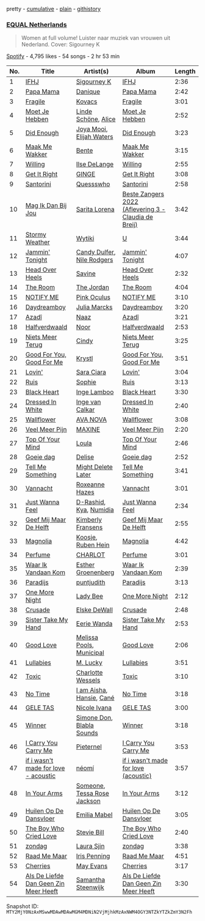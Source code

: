 pretty - [cumulative](/playlists/cumulative/37i9dQZF1DXaXn0hGbmLLg.md) - [plain](/playlists/plain/37i9dQZF1DXaXn0hGbmLLg) - [githistory](https://github.githistory.xyz/mackorone/spotify-playlist-archive/blob/main/playlists/plain/37i9dQZF1DXaXn0hGbmLLg)

### [EQUAL Netherlands](https://open.spotify.com/playlist/37i9dQZF1DXaXn0hGbmLLg)

> Women at full volume! Luister naar muziek van vrouwen uit Nederland\. Cover: Sigourney K

[Spotify](https://open.spotify.com/user/spotify) - 4,795 likes - 54 songs - 2 hr 53 min

| No. | Title | Artist(s) | Album | Length |
|---|---|---|---|---|
| 1 | [IFHJ](https://open.spotify.com/track/4QdTBFM7VsIu84jfCxVMsv) | [Sigourney K](https://open.spotify.com/artist/0JgazfmeUqlV0HSXvs7kvj) | [IFHJ](https://open.spotify.com/album/2PBAoczL4wDcwup5IF0yeN) | 2:36 |
| 2 | [Papa Mama](https://open.spotify.com/track/2hNXxcymoCnK2BCMjeN9wX) | [Danique](https://open.spotify.com/artist/6ihYEkLlAWkafYVAvEkMd0) | [Papa Mama](https://open.spotify.com/album/2NM9yRHI77ajeqjBEZNiob) | 2:42 |
| 3 | [Fragile](https://open.spotify.com/track/2AaXBwfmZahVmPitxP1zFE) | [Kovacs](https://open.spotify.com/artist/62peb1sKdVJQD00xYvMCKF) | [Fragile](https://open.spotify.com/album/1mFALEv1ffKshIAb5T3Db0) | 3:01 |
| 4 | [Moet Je Hebben](https://open.spotify.com/track/5iHv0NlDZ6S8A4XmcJ8FjS) | [Linde Schöne](https://open.spotify.com/artist/0XnberZ5D2ZUrwBm4RfFi4), [Alice](https://open.spotify.com/artist/70FnoRkW1YHoYdGU5flixz) | [Moet Je Hebben](https://open.spotify.com/album/0Jq535aThUffmoH7g0VeRU) | 2:52 |
| 5 | [Did Enough](https://open.spotify.com/track/2LW0utR6fTwfjPhnz1XbOW) | [Joya Mooi](https://open.spotify.com/artist/03X2rnTnfrpid7yLZfUSGn), [Elijah Waters](https://open.spotify.com/artist/4N4n2TRyL6exNfazJotLeH) | [Did Enough](https://open.spotify.com/album/2UoPpnuwA2vT59iIau6NCw) | 3:23 |
| 6 | [Maak Me Wakker](https://open.spotify.com/track/4nhOb1kGcSzjuzlP8nU6RI) | [Bente](https://open.spotify.com/artist/4U9nsRTH2mr9L4UXEWqG5e) | [Maak Me Wakker](https://open.spotify.com/album/53VH3uqqSRPytTighOyber) | 3:15 |
| 7 | [Willing](https://open.spotify.com/track/0OafQ7UgVmjYeJQEMQpJma) | [Ilse DeLange](https://open.spotify.com/artist/3FTKP1k9VbOng3m1rgnsqx) | [Willing](https://open.spotify.com/album/1m4Kz1bpTdiWxnPkCsqpNL) | 2:55 |
| 8 | [Get It Right](https://open.spotify.com/track/1zB3PXJUnLtaKwh8BFgrPZ) | [GINGE](https://open.spotify.com/artist/5FuFC5tiYFDxVJQVupJ6Zt) | [Get It Right](https://open.spotify.com/album/0ZHtV08dK9qMw9g3cSCpz8) | 3:08 |
| 9 | [Santorini](https://open.spotify.com/track/3RUK1vW1QiHHmmRc0SdXID) | [Quessswho](https://open.spotify.com/artist/4Q23rm8jYyd2ft6Cm1MhwJ) | [Santorini](https://open.spotify.com/album/1ODux8FfUKEtwI7ew4wu8F) | 2:58 |
| 10 | [Mag Ik Dan Bij Jou](https://open.spotify.com/track/4SsM2A4B5XF6IXG6zbWWjo) | [Sarita Lorena](https://open.spotify.com/artist/5V9JsrZb5RjuvbzvJsA5gp) | [Beste Zangers 2022 \(Aflevering 3 \- Claudia de Breij\)](https://open.spotify.com/album/3N6M1Br8m4xFffGO8zQRpZ) | 3:42 |
| 11 | [Stormy Weather](https://open.spotify.com/track/4KNEcjjLAk3cuIlYAtpODF) | [Wytiki](https://open.spotify.com/artist/0mzWYuMGJz6vrtg78cP7O4) | [U](https://open.spotify.com/album/60WgNanjZ9t0usk1svK47C) | 3:44 |
| 12 | [Jammin' Tonight](https://open.spotify.com/track/0mUsrgWAbaoc6daw6z2HDO) | [Candy Dulfer](https://open.spotify.com/artist/287jMoxHzjERgHI6ja8TKa), [Nile Rodgers](https://open.spotify.com/artist/3yDIp0kaq9EFKe07X1X2rz) | [Jammin' Tonight](https://open.spotify.com/album/2JuAzf0eakBX1l47SyJbu7) | 4:07 |
| 13 | [Head Over Heels](https://open.spotify.com/track/3StL2jKfcfZBD1oc1tm25j) | [Savine](https://open.spotify.com/artist/7n0hWtsxPEDc5ZjuKvbybc) | [Head Over Heels](https://open.spotify.com/album/4FlcewSj4imHL8Fjc3lJbb) | 2:32 |
| 14 | [The Room](https://open.spotify.com/track/07U0FinW8EoiM4IU8SfdNS) | [The Jordan](https://open.spotify.com/artist/7uV6WztwBfEmbGrVPANEaW) | [The Room](https://open.spotify.com/album/7Lc8y1N0fhcYHWQbBimu3Z) | 4:04 |
| 15 | [NOTIFY ME](https://open.spotify.com/track/1NgOVrJq0ImYvVkg3TPfgU) | [Pink Oculus](https://open.spotify.com/artist/0Fgve0HNaQEPK4xupHohzg) | [NOTIFY ME](https://open.spotify.com/album/1NabkYbMYuV5Jx0ftnhMcW) | 3:10 |
| 16 | [Daydreamboy](https://open.spotify.com/track/3PThqIv8kPhP0DB2k2OSSb) | [Julia Marcks](https://open.spotify.com/artist/35HvO2FkpLWHDbbCXpgohf) | [Daydreamboy](https://open.spotify.com/album/3GVMrE3cU9S8klrzqGZGlC) | 3:20 |
| 17 | [Azadî](https://open.spotify.com/track/4C79mdd7zUzW2hVwJmJLwk) | [Naaz](https://open.spotify.com/artist/736HGQRGr9rjG4VmmSpkz8) | [Azadî](https://open.spotify.com/album/6zJCr9aBd5PIt6ltumUA4O) | 3:21 |
| 18 | [Halfverdwaald](https://open.spotify.com/track/16jTmCqP4lSlHrzg5Hf2Gy) | [Noor](https://open.spotify.com/artist/6hxi3TzUBLGeBT1GCGA3sT) | [Halfverdwaald](https://open.spotify.com/album/0BiD6ugGbiGVZTnSoo33nn) | 2:53 |
| 19 | [Niets Meer Terug](https://open.spotify.com/track/2YTvvdUwgp3culYxGsstsP) | [Cindy](https://open.spotify.com/artist/2cOYzyW81guF5SZNWGMANs) | [Niets Meer Terug](https://open.spotify.com/album/71ZpAb3f1lQ57R1OEehAQN) | 3:25 |
| 20 | [Good For You, Good For Me](https://open.spotify.com/track/7A4neViTWyBb55YHXawuqP) | [Krystl](https://open.spotify.com/artist/7eacKV5WqetV2IZTDrwKhi) | [Good For You, Good For Me](https://open.spotify.com/album/6jDldEkMlv3ZM9gOLLmQsz) | 3:51 |
| 21 | [Lovin'](https://open.spotify.com/track/1qxdoXzBZqRuLiXP7r9lSH) | [Sara Ciara](https://open.spotify.com/artist/1k8p1XNKtvxEU232Uv0S46) | [Lovin'](https://open.spotify.com/album/0BPmc2IB84tReITD0f0Faz) | 3:04 |
| 22 | [Ruis](https://open.spotify.com/track/3lJTZQSJMLXSaYnG9BB7dy) | [Sophie](https://open.spotify.com/artist/4s5ENnBFGHPG0N6W6QKwGV) | [Ruis](https://open.spotify.com/album/3zUQNzVDuMMthE496pnaU9) | 3:13 |
| 23 | [Black Heart](https://open.spotify.com/track/2thBQorfiMq0nlX9DO1TCe) | [Inge Lamboo](https://open.spotify.com/artist/6XpM8vftkvjA114GyLB8hz) | [Black Heart](https://open.spotify.com/album/4K8os2BXMrZfXW5FVg7Jxh) | 3:30 |
| 24 | [Dressed In White](https://open.spotify.com/track/6tiEEpbs7eJ3ggMs0undFz) | [Inge van Calkar](https://open.spotify.com/artist/58a6e3KpWCZoIkPvbBv5RP) | [Dressed In White](https://open.spotify.com/album/55ccdThUsnsLjzT84E3R3v) | 2:40 |
| 25 | [Wallflower](https://open.spotify.com/track/0OP2ys31XuCCIBW9QarOHm) | [AVA NOVA](https://open.spotify.com/artist/3F7A0HJo5EKQKQ01Fv1TxW) | [Wallflower](https://open.spotify.com/album/2nvtauhX9RxPBLyDnZSjVq) | 3:08 |
| 26 | [Veel Meer Pijn](https://open.spotify.com/track/5L5Xk6QM2esNmg2YEprOPs) | [MAXINE](https://open.spotify.com/artist/5dtGl462189xrrzzNRGRnz) | [Veel Meer Pijn](https://open.spotify.com/album/3TRu9xb1DUP3IzMpRUtsWK) | 2:20 |
| 27 | [Top Of Your Mind](https://open.spotify.com/track/52NucqdBts4r5PkDZbiV5H) | [Loula](https://open.spotify.com/artist/6rxRhuPiFHDbKBDu9pfPIq) | [Top Of Your Mind](https://open.spotify.com/album/3BI4cvWZaHomwzIYgHB8k1) | 2:46 |
| 28 | [Goeie dag](https://open.spotify.com/track/5Y9x2NQlkHo5TnqjNUqc3w) | [Delise](https://open.spotify.com/artist/0t7pmY2GkEbpUt5vSvwCcn) | [Goeie dag](https://open.spotify.com/album/5DKAWDLVnP4520vv8oofW9) | 2:52 |
| 29 | [Tell Me Something](https://open.spotify.com/track/7beIY3tP8JUpSyvKXhd6CV) | [Might Delete Later](https://open.spotify.com/artist/71j4PhDtWqw0LIG5MXBLxT) | [Tell Me Something](https://open.spotify.com/album/6KQZBYZzEfhpNyxjFZOHXe) | 3:41 |
| 30 | [Vannacht](https://open.spotify.com/track/6BqAwGauiyivtf93NNkLJm) | [Roxeanne Hazes](https://open.spotify.com/artist/1GWpddfwL9bVovOzCtNQN6) | [Vannacht](https://open.spotify.com/album/54fucRozUfdTF8glsggqwl) | 3:01 |
| 31 | [Just Wanna Feel](https://open.spotify.com/track/4IW0g4IEw4wbe6hn1Ipqpt) | [D\-Rashid](https://open.spotify.com/artist/3BAbtGcpq9F6a7TJyw9krT), [Kya](https://open.spotify.com/artist/4C9S9vrrPc9RWGeA5X9jAr), [Numidia](https://open.spotify.com/artist/3OMZaRPVE5OI1IkDbZFBFU) | [Just Wanna Feel](https://open.spotify.com/album/7F3BmIZayApm1uS24xpxZv) | 2:34 |
| 32 | [Geef Mij Maar De Helft](https://open.spotify.com/track/1hAyXQ5yfTmsNpgABqMupu) | [Kimberly Fransens](https://open.spotify.com/artist/4YvTZPiLAVdVA5VkCwyBWk) | [Geef Mij Maar De Helft](https://open.spotify.com/album/52jk60MejiiXnD6WvYDLG4) | 2:55 |
| 33 | [Magnolia](https://open.spotify.com/track/2oE3OMFExb8Ij0Xm34zb5J) | [Koosje](https://open.spotify.com/artist/1HkSjS5rzNg402IoG8RlEp), [Ruben Hein](https://open.spotify.com/artist/2O4jyeF4uyGLsGcjY49zbS) | [Magnolia](https://open.spotify.com/album/0ydkI1w4CnUnzTfNQr7Xp8) | 4:42 |
| 34 | [Perfume](https://open.spotify.com/track/4ZzSKjGAmoisC72waRx1mM) | [CHARLOT](https://open.spotify.com/artist/4jwyHfEELByxcUm6JEP5yC) | [Perfume](https://open.spotify.com/album/651dzNQnW7X6XL1ic4oMkC) | 3:01 |
| 35 | [Waar Ik Vandaan Kom](https://open.spotify.com/track/6dKewr54hmIvmCP06wCPmu) | [Esther Groenenberg](https://open.spotify.com/artist/6YtD1HaVfNdkr0RAnjPfzs) | [Waar Ik Vandaan Kom](https://open.spotify.com/album/4TZD0nntOrum1zT3ZUPZvz) | 2:39 |
| 36 | [Paradijs](https://open.spotify.com/track/7E9za7UU4JEp7mG17ay28o) | [puntjudith](https://open.spotify.com/artist/2TY5EKL27G5c9deuWQIj8d) | [Paradijs](https://open.spotify.com/album/6RdJIZgIg2yT2Jshqmq3r7) | 3:13 |
| 37 | [One More Night](https://open.spotify.com/track/6ndYXyIxeRv7pS4hHH830J) | [Lady Bee](https://open.spotify.com/artist/5WuoHUDzojO8oto22ahnwN) | [One More Night](https://open.spotify.com/album/1yysGeBcekP8zwh286sr5y) | 2:12 |
| 38 | [Crusade](https://open.spotify.com/track/3emUJd0LdfQzo1Zlb38aBp) | [Elske DeWall](https://open.spotify.com/artist/3iORog227J0qlfKXYHdR6M) | [Crusade](https://open.spotify.com/album/2GBHdv0d4r003EXHIRV8GU) | 2:48 |
| 39 | [Sister Take My Hand](https://open.spotify.com/track/6tqZStozYbny36BfkY4hHH) | [Eerie Wanda](https://open.spotify.com/artist/0CkWsjqKOX2aFrcmFvcQr9) | [Sister Take My Hand](https://open.spotify.com/album/6Ikl9fE6YOpIgTbC6bDLd7) | 2:53 |
| 40 | [Good Love](https://open.spotify.com/track/0Xsg8pmTfVMOQgR1UcapOK) | [Melissa Pools](https://open.spotify.com/artist/3ZKTIDG2YvVYr9EogB9KpW), [Municipal](https://open.spotify.com/artist/16Kr9q5VCyDw6elRITKlC6) | [Good Love](https://open.spotify.com/album/5FltdJwHDbTBzufJYGOHbb) | 2:06 |
| 41 | [Lullabies](https://open.spotify.com/track/3ErzeQelZx3telvJkef50G) | [M\. Lucky](https://open.spotify.com/artist/78t0BT9DeKdbggUw16Ghvt) | [Lullabies](https://open.spotify.com/album/1ric3zT45NLzKqSrUiw6Fw) | 3:51 |
| 42 | [Toxic](https://open.spotify.com/track/5yPoXFHbffwThUvx0ssfFZ) | [Charlotte Wessels](https://open.spotify.com/artist/6yyPaE45AE346XVgFJgiaI) | [Toxic](https://open.spotify.com/album/1o7TaQ4EMPhF8wHpUFv08z) | 3:10 |
| 43 | [No Time](https://open.spotify.com/track/3LDGbBBS3Pg9NIBIz531Zr) | [I am Aisha](https://open.spotify.com/artist/1fTPAgBH6gCQZU9bBWVaOf), [Hansie](https://open.spotify.com/artist/3Xvu1Rur46ZO8HiE9hBuxl), [Cané](https://open.spotify.com/artist/5fCEdL4vmhOgT1d4wNmfSZ) | [No Time](https://open.spotify.com/album/0p2QHdJOsDXWzzbTsaZDhR) | 3:18 |
| 44 | [GELE TAS](https://open.spotify.com/track/2JvDS6WN1SIAYF3F9kiAeo) | [Nicole Ivana](https://open.spotify.com/artist/2STIo8HC4Uljqbgk0uD1ec) | [GELE TAS](https://open.spotify.com/album/6Cgf0HVGTX37eQYFgo2boH) | 3:00 |
| 45 | [Winner](https://open.spotify.com/track/5PPYrfE4aB5p2srAxBhgKG) | [Simone Don](https://open.spotify.com/artist/1CMSDxXkZPG6z6qQ5RGRcK), [Blabla Sounds](https://open.spotify.com/artist/2kaWHHQ8ZQpl5gRmWM6xwB) | [Winner](https://open.spotify.com/album/4DW8Ft8xgboTZiomX3KRUq) | 3:18 |
| 46 | [I Carry You Carry Me](https://open.spotify.com/track/3nSg4yeVousn4h6P4Yc3gz) | [Pieternel](https://open.spotify.com/artist/5JzvmJdkliw2nERmKleDuS) | [I Carry You Carry Me](https://open.spotify.com/album/4LUW59OdhdbH4vHHL63uvi) | 3:53 |
| 47 | [if i wasn't made for love \- acoustic](https://open.spotify.com/track/0J4EXTAT2DmgdrdOB4P3hx) | [néomí](https://open.spotify.com/artist/7bfwKXhmR1JF1PiBzaxY2b) | [if i wasn't made for love \(acoustic\)](https://open.spotify.com/album/02TaaQegd6L0BmAu6wV8t0) | 3:57 |
| 48 | [In Your Arms](https://open.spotify.com/track/009axEM4XJ9Ss22thINYzc) | [Someone](https://open.spotify.com/artist/28pJPOOQTi0RQiZbkmLvfE), [Tessa Rose Jackson](https://open.spotify.com/artist/1GkgfQAfu2FBxcmwKAOOiJ) | [In Your Arms](https://open.spotify.com/album/5TcUza2MsrOforRRmiROV1) | 3:12 |
| 49 | [Huilen Op De Dansvloer](https://open.spotify.com/track/5ryFSOrtmJvG4lVAECxxQE) | [Emilia Mabel](https://open.spotify.com/artist/5ui9cV71wlarlXk0uKYWVV) | [Huilen Op De Dansvloer](https://open.spotify.com/album/0OpZHhAXkLZo6umpKxEO0o) | 3:05 |
| 50 | [The Boy Who Cried Love](https://open.spotify.com/track/2NTX4lpTcfl4BnzzX0EHXv) | [Stevie Bill](https://open.spotify.com/artist/72TRHiF9vPzDe78D4PmHWv) | [The Boy Who Cried Love](https://open.spotify.com/album/4vfxI4Ev5DxHEGHVk2I1ZJ) | 2:40 |
| 51 | [zondag](https://open.spotify.com/track/64Sx8yfXXQglrYPXCCA5B8) | [Laura Sjin](https://open.spotify.com/artist/6bf1bbhtxECuliHnaTAJ8L) | [zondag](https://open.spotify.com/album/4C5GMh22yfZ0NBfs58fP2S) | 3:38 |
| 52 | [Raad Me Maar](https://open.spotify.com/track/61iE4yuCn02nHfCLzQLnDu) | [Iris Penning](https://open.spotify.com/artist/44MTZ4Gl4TGilst3cCDq9G) | [Raad Me Maar](https://open.spotify.com/album/4gFmjbvB24yHt2oSymbYrQ) | 4:51 |
| 53 | [Cherries](https://open.spotify.com/track/4NVWTrcVxYhszJMrwTHya6) | [May Evans](https://open.spotify.com/artist/5k9sSEBSrvpLVxBJqCgs6f) | [Cherries](https://open.spotify.com/album/7Ak2kukyuM89vzxx41TPwI) | 3:17 |
| 54 | [Als De Liefde Dan Geen Zin Meer Heeft](https://open.spotify.com/track/7jlhibQxw7K6RwRFw3pYbd) | [Samantha Steenwijk](https://open.spotify.com/artist/74KdLwJ1opjUx5tahaMZo8) | [Als De Liefde Dan Geen Zin Meer Heeft](https://open.spotify.com/album/1CilWNakMNXor4okVTnirv) | 3:30 |

Snapshot ID: `MTY2MjY0NzAxMSwwMDAwMDAwMGM4MDNiN2VjMjhkMzAxNWM4OGY3NTZkYTZkZmY3N2Fh`
